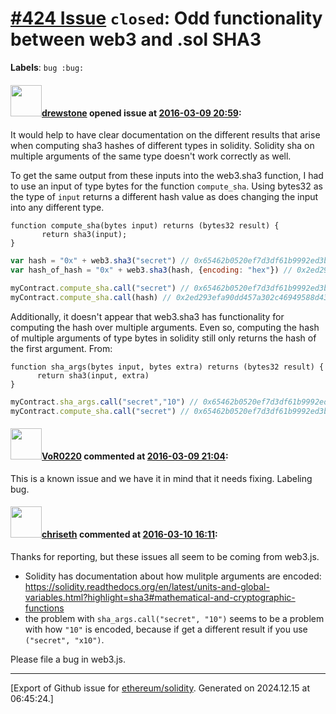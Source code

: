 # [\#424 Issue](https://github.com/ethereum/solidity/issues/424) `closed`: Odd functionality between web3 and .sol SHA3
**Labels**: `bug :bug:`


#### <img src="https://avatars.githubusercontent.com/u/13153687?u=95f4bb5681971b0d3c3868fda8173a9a283165fa&v=4" width="50">[drewstone](https://github.com/drewstone) opened issue at [2016-03-09 20:59](https://github.com/ethereum/solidity/issues/424):

It would help to have clear documentation on the different results that arise when computing sha3 hashes of different types in solidity. Solidity sha on multiple arguments of the same type doesn't work correctly as well.

To get the same output from these inputs into the web3.sha3 function, I had to use an input of type bytes for the function `compute_sha`. Using bytes32 as the type of `input` returns a different hash value as does changing the input into any different type.

```
function compute_sha(bytes input) returns (bytes32 result) {
       return sha3(input);
}
```

``` javascript
var hash = "0x" + web3.sha3("secret") // 0x65462b0520ef7d3df61b9992ed3bea0c56ead753be7c8b3614e0ce01e4cac41b
var hash_of_hash = "0x" + web3.sha3(hash, {encoding: "hex"}) // 0x2ed293efa90dd457a302c46949588d43099e0897bccde03115db594d0ba62445

myContract.compute_sha.call("secret") // 0x65462b0520ef7d3df61b9992ed3bea0c56ead753be7c8b3614e0ce01e4cac41b
myContract.compute_sha.call(hash) // 0x2ed293efa90dd457a302c46949588d43099e0897bccde03115db594d0ba62445
```

Additionally, it doesn't appear that web3.sha3 has functionality for computing the hash over multiple arguments. Even so, computing the hash of multiple arguments of type bytes in solidity still only returns the hash of the first argument. From:

```
function sha_args(bytes input, bytes extra) returns (bytes32 result) {
      return sha3(input, extra)
}
```

``` javascript
myContract.sha_args.call("secret","10") // 0x65462b0520ef7d3df61b9992ed3bea0c56ead753be7c8b3614e0ce01e4cac41b
myContract.compute_sha.call("secret") // 0x65462b0520ef7d3df61b9992ed3bea0c56ead753be7c8b3614e0ce01e4cac41b
```


#### <img src="https://avatars.githubusercontent.com/u/7756785?u=2893ea91743ac89ee3846d1f5c7209720e834129&v=4" width="50">[VoR0220](https://github.com/VoR0220) commented at [2016-03-09 21:04](https://github.com/ethereum/solidity/issues/424#issuecomment-194506153):

This is a known issue and we have it in mind that it needs fixing. Labeling bug.

#### <img src="https://avatars.githubusercontent.com/u/9073706?v=4" width="50">[chriseth](https://github.com/chriseth) commented at [2016-03-10 16:11](https://github.com/ethereum/solidity/issues/424#issuecomment-194928829):

Thanks for reporting, but these issues all seem to be coming from web3.js.
- Solidity has documentation about how mulitple arguments are encoded: https://solidity.readthedocs.org/en/latest/units-and-global-variables.html?highlight=sha3#mathematical-and-cryptographic-functions
- the problem with `sha_args.call("secret", "10")` seems to be a problem with how `"10"` is encoded, because if get a different result if you use `("secret", "x10")`.

Please file a bug in web3.js.


-------------------------------------------------------------------------------



[Export of Github issue for [ethereum/solidity](https://github.com/ethereum/solidity). Generated on 2024.12.15 at 06:45:24.]
